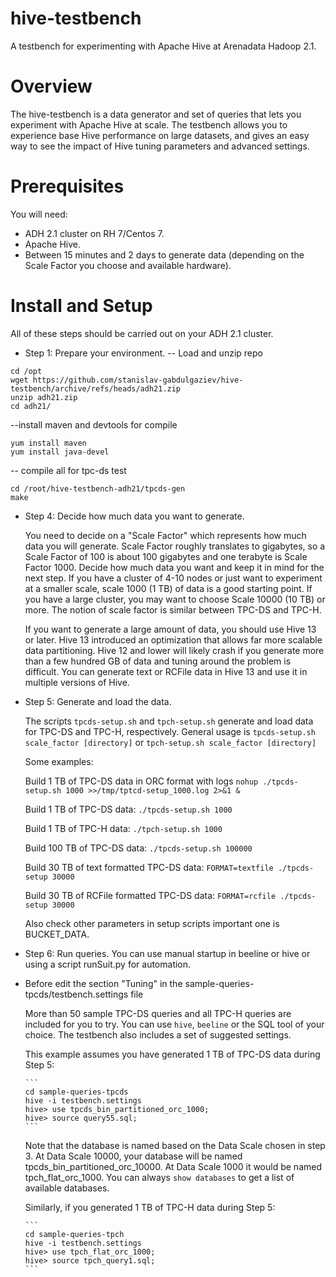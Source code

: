 hive-testbench
==============

A testbench for experimenting with Apache Hive at Arenadata Hadoop 2.1.

Overview
========

The hive-testbench is a data generator and set of queries that lets you experiment with Apache Hive at scale. The testbench allows you to experience base Hive performance on large datasets, and gives an easy way to see the impact of Hive tuning parameters and advanced settings.

Prerequisites
=============

You will need:
* ADH 2.1 cluster on RH 7/Centos 7.
* Apache Hive.
* Between 15 minutes and 2 days to generate data (depending on the Scale Factor you choose and available hardware).

Install and Setup
=================

All of these steps should be carried out on your ADH 2.1 cluster.

- Step 1: Prepare your environment.
-- Load and unzip repo
```
cd /opt
wget https://github.com/stanislav-gabdulgaziev/hive-testbench/archive/refs/heads/adh21.zip
unzip adh21.zip
cd adh21/
```

--install maven and devtools for compile
```
yum install maven
yum install java-devel
```
-- compile all for tpc-ds test
```
cd /root/hive-testbench-adh21/tpcds-gen
make
```

- Step 4: Decide how much data you want to generate.

  You need to decide on a "Scale Factor" which represents how much data you will generate. Scale Factor roughly translates to gigabytes, so a Scale Factor of 100 is about 100 gigabytes and one terabyte is Scale Factor 1000. Decide how much data you want and keep it in mind for the next step. If you have a cluster of 4-10 nodes or just want to experiment at a smaller scale, scale 1000 (1 TB) of data is a good starting point. If you have a large cluster, you may want to choose Scale 10000 (10 TB) or more. The notion of scale factor is similar between TPC-DS and TPC-H.

  If you want to generate a large amount of data, you should use Hive 13 or later. Hive 13 introduced an optimization that allows far more scalable data partitioning. Hive 12 and lower will likely crash if you generate more than a few hundred GB of data and tuning around the problem is difficult. You can generate text or RCFile data in Hive 13 and use it in multiple versions of Hive.

- Step 5: Generate and load the data.

  The scripts ```tpcds-setup.sh``` and ```tpch-setup.sh``` generate and load data for TPC-DS and TPC-H, respectively. General usage is ```tpcds-setup.sh scale_factor [directory]``` or ```tpch-setup.sh scale_factor [directory]```

  Some examples:

  Build 1 TB of TPC-DS data in ORC format with logs ```nohup ./tpcds-setup.sh 1000 >>/tmp/tptcd-setup_1000.log 2>&1 &```
  
  Build 1 TB of TPC-DS data: ```./tpcds-setup.sh 1000```

  Build 1 TB of TPC-H data: ```./tpch-setup.sh 1000```

  Build 100 TB of TPC-DS data: ```./tpcds-setup.sh 100000```

  Build 30 TB of text formatted TPC-DS data: ```FORMAT=textfile ./tpcds-setup 30000```

  Build 30 TB of RCFile formatted TPC-DS data: ```FORMAT=rcfile ./tpcds-setup 30000```
  
  Also check other parameters in setup scripts important one is BUCKET_DATA.

  

- Step 6: Run queries.
  You can use manual startup in beeline or hive or using a script runSuit.py for automation. 
- Before edit the section "Tuning" in the sample-queries-tpcds/testbench.settings file

  More than 50 sample TPC-DS queries and all TPC-H queries are included for you to try. You can use ```hive```, ```beeline``` or the SQL tool of your choice. The testbench also includes a set of suggested settings.

  This example assumes you have generated 1 TB of TPC-DS data during Step 5:

      ```
      cd sample-queries-tpcds
      hive -i testbench.settings
      hive> use tpcds_bin_partitioned_orc_1000;
      hive> source query55.sql;
      ```

  Note that the database is named based on the Data Scale chosen in step 3. At Data Scale 10000, your database will be named tpcds_bin_partitioned_orc_10000. At Data Scale 1000 it would be named tpch_flat_orc_1000. You can always ```show databases``` to get a list of available databases.

  Similarly, if you generated 1 TB of TPC-H data during Step 5:

      ```
      cd sample-queries-tpch
      hive -i testbench.settings
      hive> use tpch_flat_orc_1000;
      hive> source tpch_query1.sql;
      ```
